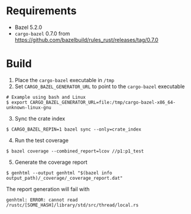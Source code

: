 # Requirements
- Bazel 5.2.0
- `cargo-bazel` 0.7.0 from https://github.com/bazelbuild/rules_rust/releases/tag/0.7.0

# Build

1. Place the `cargo-bazel` executable in `/tmp`
2. Set `CARGO_BAZEL_GENERATOR_URL` to point to the `cargo-bazel` executable
```shell
# Example using bash and Linux
$ export CARGO_BAZEL_GENERATOR_URL=file:/tmp/cargo-bazel-x86_64-unknown-linux-gnu
```
3. Sync the crate index
```shell
$ CARGO_BAZEL_REPIN=1 bazel sync --only=crate_index 
```
4. Run the test coverage
```shell
$ bazel coverage --combined_report=lcov //p1:p1_test 
```
5. Generate the coverage report
```shell
$ genhtml --output genhtml "$(bazel info output_path)/_coverage/_coverage_report.dat" 
```

The report generation will fail with

```shell
genhtml: ERROR: cannot read /rustc/[SOME_HASH]/library/std/src/thread/local.rs
```